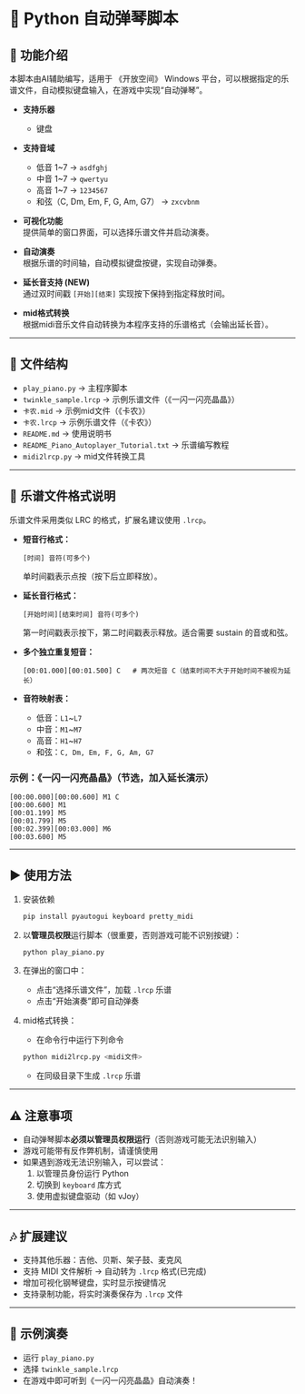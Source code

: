 # 🎹 Python 自动弹琴脚本

## 📖 功能介绍
本脚本由AI辅助编写，适用于 《开放空间》 Windows 平台，可以根据指定的乐谱文件，自动模拟键盘输入，在游戏中实现“自动弹琴”。
- **支持乐器**
  - 键盘

- **支持音域**  
  - 低音 1~7 → `asdfghj`  
  - 中音 1~7 → `qwertyu`  
  - 高音 1~7 → `1234567`  
  - 和弦（C, Dm, Em, F, G, Am, G7） → `zxcvbnm`  

- **可视化功能**  
  提供简单的窗口界面，可以选择乐谱文件并启动演奏。

- **自动演奏**  
  根据乐谱的时间轴，自动模拟键盘按键，实现自动弹奏。

- **延长音支持 (NEW)**  
  通过双时间戳 `[开始][结束]` 实现按下保持到指定释放时间。

- **mid格式转换**  
  根据midi音乐文件自动转换为本程序支持的乐谱格式（会输出延长音）。

---

## 📂 文件结构
- `play_piano.py` → 主程序脚本  
- `twinkle_sample.lrcp` → 示例乐谱文件（《一闪一闪亮晶晶》）  
- `卡农.mid` → 示例mid文件（《卡农》）  
- `卡农.lrcp` → 示例乐谱文件（《卡农》）  
- `README.md` → 使用说明书  
- `README_Piano_Autoplayer_Tutorial.txt` → 乐谱编写教程  
- `midi2lrcp.py` → mid文件转换工具  
---

## 📝 乐谱文件格式说明
乐谱文件采用类似 LRC 的格式，扩展名建议使用 `.lrcp`。

- **短音行格式：**
  ```
  [时间] 音符(可多个)
  ```
  单时间戳表示点按（按下后立即释放）。

- **延长音行格式：**
  ```
  [开始时间][结束时间] 音符(可多个)
  ```
  第一时间戳表示按下，第二时间戳表示释放。适合需要 sustain 的音或和弦。

- **多个独立重复短音：**
  ```
  [00:01.000][00:01.500] C   # 两次短音 C（结束时间不大于开始时间不被视为延长）
  ```

- **音符映射表：**  
  - 低音：`L1`~`L7`  
  - 中音：`M1`~`M7`  
  - 高音：`H1`~`H7`  
  - 和弦：`C, Dm, Em, F, G, Am, G7`  

### 示例：《一闪一闪亮晶晶》（节选，加入延长演示）
```lrcp
[00:00.000][00:00.600] M1 C
[00:00.600] M1
[00:01.199] M5
[00:01.799] M5
[00:02.399][00:03.000] M6
[00:03.600] M5
```

---

## ▶️ 使用方法
1. 安装依赖
   ```bash
   pip install pyautogui keyboard pretty_midi
   ```

2. 以**管理员权限**运行脚本（很重要，否则游戏可能不识别按键）：
   ```bash
   python play_piano.py
   ```

3. 在弹出的窗口中：
   - 点击“选择乐谱文件”，加载 `.lrcp` 乐谱  
   - 点击“开始演奏”即可自动弹奏

4. mid格式转换：
   - 在命令行中运行下列命令  
   ```bash
   python midi2lrcp.py <midi文件>
   ```
   - 在同级目录下生成 `.lrcp` 乐谱

---

## ⚠️ 注意事项
- 自动弹琴脚本**必须以管理员权限运行**（否则游戏可能无法识别输入）  
- 游戏可能带有反作弊机制，请谨慎使用  
- 如果遇到游戏无法识别输入，可以尝试：  
  1. 以管理员身份运行 Python  
  2. 切换到 `keyboard` 库方式  
  3. 使用虚拟键盘驱动（如 vJoy）

---

## 🎶 扩展建议
- 支持其他乐器：吉他、贝斯、架子鼓、麦克风
- 支持 MIDI 文件解析 → 自动转为 `.lrcp` 格式(已完成)
- 增加可视化钢琴键盘，实时显示按键情况  
- 支持录制功能，将实时演奏保存为 `.lrcp` 文件

---

## 📌 示例演奏
- 运行 `play_piano.py`  
- 选择 `twinkle_sample.lrcp`  
- 在游戏中即可听到《一闪一闪亮晶晶》自动演奏！

